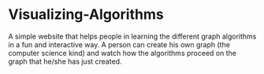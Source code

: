 # Visualizing-Algorithms
A simple website that helps people in learning the different graph algorithms in a fun and interactive way. A person can create his own graph (the computer science kind) and watch how the algorithms proceed on the graph that he/she has just created.
